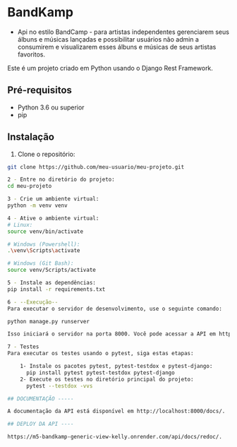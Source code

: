 # BandKamp 

- Api no estilo BandCamp - para artistas independentes gerenciarem seus álbuns e músicas lançadas e possibilitar usuários não admin a consumirem e visualizarem esses álbuns e músicas de seus artistas favoritos.

Este é um projeto criado em Python usando o Django Rest Framework.

## Pré-requisitos

- Python 3.6 ou superior
- pip

## Instalação

1. Clone o repositório:
```bash
git clone https://github.com/meu-usuario/meu-projeto.git

2 - Entre no diretório do projeto:
cd meu-projeto

3 - Crie um ambiente virtual:
python -m venv venv

4 - Ative o ambiente virtual:
# Linux:
source venv/bin/activate

# Windows (Powershell):
.\venv\Scripts\activate

# Windows (Git Bash):
source venv/Scripts/activate

5 - Instale as dependências:
pip install -r requirements.txt

6 - --Execução--
Para executar o servidor de desenvolvimento, use o seguinte comando:

python manage.py runserver

Isso iniciará o servidor na porta 8000. Você pode acessar a API em http://localhost:8000/.

7 - Testes
Para executar os testes usando o pytest, siga estas etapas:

    1- Instale os pacotes pytest, pytest-testdox e pytest-django:
      pip install pytest pytest-testdox pytest-django
    2- Execute os testes no diretório principal do projeto:
      pytest --testdox -vvs

## DOCUMENTAÇÃO -----

A documentação da API está disponível em http://localhost:8000/docs/.

## DEPLOY DA API ----  

https://m5-bandkamp-generic-view-kelly.onrender.com/api/docs/redoc/.

